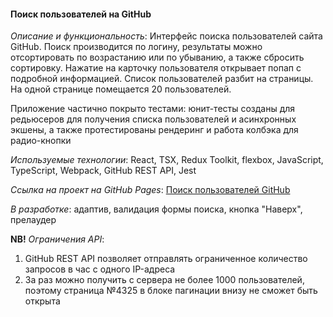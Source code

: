 #### Поиск пользователей на GitHub

*Описание и функциональность*: Интерфейс поиска пользователей сайта GitHub. Поиск производится по логину, результаты можно отсортировать по возрастанию или по убыванию, а также сбросить сортировку. Нажатие на карточку пользователя открывает попап с подробной информацией. Список пользователей разбит на страницы. На одной странице помещается 20 пользователей.

Приложение частично покрыто тестами: юнит-тесты созданы для редьюсеров для получения списка пользователей и асинхронных экшены, а также протестированы рендеринг и работа колбэка для радио-кнопки

*Используемые технологии*: React, TSX, Redux Toolkit, flexbox, JavaScript, TypeScript, Webpack, GitHub REST API, Jest

*Ссылка на проект на GitHub Pages*: [Поиск пользователей GitHub](https://dariarus.github.io/github-users-search/)

*В разработке*: адаптив, валидация формы поиска, кнопка "Наверх", прелаудер

**NB!** *Ограничения API*: 
1. GitHub REST API позволяет отправлять ограниченное количество запросов  в час с одного IP-адреса
2. За раз можно получить с сервера не более 1000 пользователей, поэтому страница №4325 в блоке пагинации внизу не сможет быть открыта
